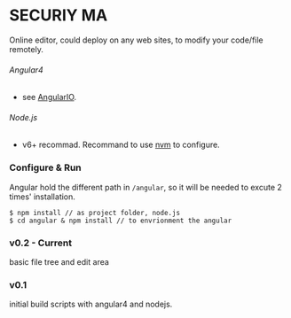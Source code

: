 # SECURIY MA
Online editor, could deploy on any web sites, to modify your code/file remotely.

###### Angular4
- see [AngularIO](https://angular.io/guide/quickstart).

###### Node.js
- v6+ recommad. Recommand to use [nvm](https://github.com/creationix/nvm) to configure.

### Configure & Run
Angular hold the different path in `/angular`, so it will be needed to excute 2 times' installation.
````
$ npm install // as project folder, node.js
$ cd angular & npm install // to envrionment the angular
````

### v0.2 - Current
basic file tree and edit area

### v0.1
initial build scripts with angular4 and nodejs.
